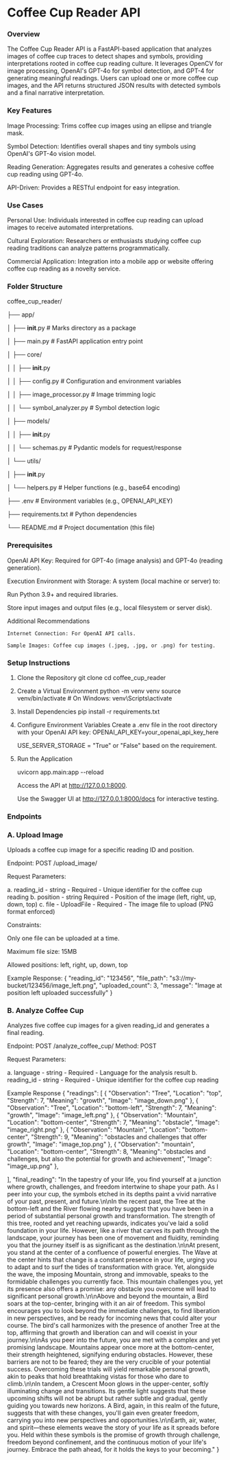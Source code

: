 # Coffee Cup Reader API

### Overview

The Coffee Cup Reader API is a FastAPI-based application that analyzes images of coffee cup traces to detect shapes and symbols, providing interpretations rooted in coffee cup reading culture. It leverages OpenCV for image processing, OpenAI's GPT-4o for symbol detection, and GPT-4 for generating meaningful readings. Users can upload one or more coffee cup images, and the API returns structured JSON results with detected symbols and a final narrative interpretation.

### Key Features

Image Processing: Trims coffee cup images using an ellipse and triangle mask.

Symbol Detection: Identifies overall shapes and tiny symbols using OpenAI's GPT-4o vision model.

Reading Generation: Aggregates results and generates a cohesive coffee cup reading using GPT-4o.

API-Driven: Provides a RESTful endpoint for easy integration.

### Use Cases

Personal Use: Individuals interested in coffee cup reading can upload images to receive automated interpretations.

Cultural Exploration: Researchers or enthusiasts studying coffee cup reading traditions can analyze patterns programmatically.

Commercial Application: Integration into a mobile app or website offering coffee cup reading as a novelty service.


### Folder Structure

coffee_cup_reader/

├── app/

│   ├── __init__.py              # Marks directory as a package

│   ├── main.py                  # FastAPI application entry point

│   ├── core/

│   │   ├── __init__.py

│   │   ├── config.py            # Configuration and environment variables

│   │   ├── image_processor.py   # Image trimming logic

│   │   └── symbol_analyzer.py   # Symbol detection logic

│   ├── models/

│   │   ├── __init__.py

│   │   └── schemas.py           # Pydantic models for request/response

│   └── utils/

│       ├── __init__.py

│       └── helpers.py           # Helper functions (e.g., base64 encoding)

├── .env                         # Environment variables (e.g., OPENAI_API_KEY)

├── requirements.txt             # Python dependencies

└── README.md                    # Project documentation (this file)



### Prerequisites


OpenAI API Key: Required for GPT-4o (image analysis) and GPT-4o (reading generation).

Execution Environment with Storage: A system (local machine or server) to:

Run Python 3.9+ and required libraries.

Store input images and output files (e.g., local filesystem or server disk).

Additional Recommendations

    Internet Connection: For OpenAI API calls.

    Sample Images: Coffee cup images (.jpeg, .jpg, or .png) for testing.

### Setup Instructions

1. Clone the Repository
git clone [<repository-url>](https://github.com/shubhamjangid510/coffe_cup.git)
cd coffee_cup_reader

2. Create a Virtual Environment
    python -m venv venv
    source venv/bin/activate  # On Windows: venv\Scripts\activate

3. Install Dependencies
pip install -r requirements.txt

4. Configure Environment Variables
Create a .env file in the root directory with your OpenAI API key:
OPENAI_API_KEY=your_openai_api_key_here

    USE_SERVER_STORAGE = "True" or "False" based on the requirement. 

5. Run the Application

    uvicorn app.main:app --reload

    Access the API at http://127.0.0.1:8000.

    Use the Swagger UI at http://127.0.0.1:8000/docs for interactive testing.


### Endpoints

### A. Upload Image

Uploads a coffee cup image for a specific reading ID and position.

Endpoint: POST /upload_image/

Request Parameters:

a. reading_id - string - Required - Unique identifier for the coffee cup reading
b. position - string Required - Position of the image (left, right, up, down, top)
c. file - UploadFile - Required - The image file to upload (PNG format enforced)

Constraints:

Only one file can be uploaded at a time.

Maximum file size: 15MB

Allowed positions: left, right, up, down, top

Example Response:
{
  "reading_id": "123456",
  "file_path": "s3://my-bucket/123456/image_left.png",
  "uploaded_count": 3,
  "message": "Image at position left uploaded successfully"
}

### B. Analyze Coffee Cup

Analyzes five coffee cup images for a given reading_id and generates a final reading.

Endpoint: POST /analyze_coffee_cup/
Method: POST

Request Parameters:

a. language - string - Required - Language for the analysis result
b. reading_id - string - Required - Unique identifier for the coffee cup reading


Example Response
{
  "readings": [
    {
      "Observation": "Tree",
      "Location": "top",
      "Strength": 7,
      "Meaning": "growth",
      "Image": "image_down.png"
    },
    {
      "Observation": "Tree",
      "Location": "bottom-left",
      "Strength": 7,
      "Meaning": "growth",
      "Image": "image_left.png"
    },
    {
      "Observation": "Mountain",
      "Location": "bottom-center",
      "Strength": 7,
      "Meaning": "obstacle",
      "Image": "image_right.png"
    },
    {
      "Observation": "Mountain",
      "Location": "bottom-center",
      "Strength": 9,
      "Meaning": "obstacles and challenges that offer growth",
      "Image": "image_top.png"
    },
    {
      "Observation": "mountain",
      "Location": "bottom-center",
      "Strength": 8,
      "Meaning": "obstacles and challenges, but also the potential for growth and achievement",
      "Image": "image_up.png"
    },
  
  ],
  "final_reading": "In the tapestry of your life, you find yourself at a junction where growth, challenges, and freedom intertwine to shape your path. As I peer into your cup, the symbols etched in its depths paint a vivid narrative of your past, present, and future.\n\nIn the recent past, the Tree at the bottom-left and the River flowing nearby suggest that you have been in a period of substantial personal growth and transformation. The strength of this tree, rooted and yet reaching upwards, indicates you've laid a solid foundation in your life. However, like a river that carves its path through the landscape, your journey has been one of movement and fluidity, reminding you that the journey itself is as significant as the destination.\n\nAt present, you stand at the center of a confluence of powerful energies. The Wave at the center hints that change is a constant presence in your life, urging you to adapt and to surf the tides of transformation with grace. Yet, alongside the wave, the imposing Mountain, strong and immovable, speaks to the formidable challenges you currently face. This mountain challenges you, yet its presence also offers a promise: any obstacle you overcome will lead to significant personal growth.\n\nAbove and beyond the mountain, a Bird soars at the top-center, bringing with it an air of freedom. This symbol encourages you to look beyond the immediate challenges, to find liberation in new perspectives, and be ready for incoming news that could alter your course. The bird's call harmonizes with the presence of another Tree at the top, affirming that growth and liberation can and will coexist in your journey.\n\nAs you peer into the future, you are met with a complex and yet promising landscape. Mountains appear once more at the bottom-center, their strength heightened, signifying enduring obstacles. However, these barriers are not to be feared; they are the very crucible of your potential success. Overcoming these trials will yield remarkable personal growth, akin to peaks that hold breathtaking vistas for those who dare to climb.\n\nIn tandem, a Crescent Moon glows in the upper-center, softly illuminating change and transitions. Its gentle light suggests that these upcoming shifts will not be abrupt but rather subtle and gradual, gently guiding you towards new horizons. A Bird, again, in this realm of the future, suggests that with these changes, you'll gain even greater freedom, carrying you into new perspectives and opportunities.\n\nEarth, air, water, and spirit—these elements weave the story of your life as it spreads before you. Held within these symbols is the promise of growth through challenge, freedom beyond confinement, and the continuous motion of your life's journey. Embrace the path ahead, for it holds the keys to your becoming."
}